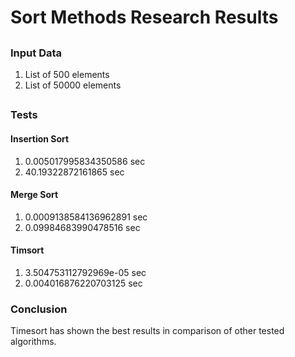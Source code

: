 # Sort Methods Research Results

##

### Input Data

1. List of 500 elements
2. List of 50000 elements

##

### Tests

#### Insertion Sort

1. 0.005017995834350586 sec
2. 40.19322872161865 sec

#### Merge Sort

1. 0.0009138584136962891 sec
2. 0.09984683990478516 sec

#### Timsort

1. 3.504753112792969e-05 sec
2. 0.004016876220703125 sec

### Conclusion

Timesort has shown the best results in comparison of other tested algorithms.
